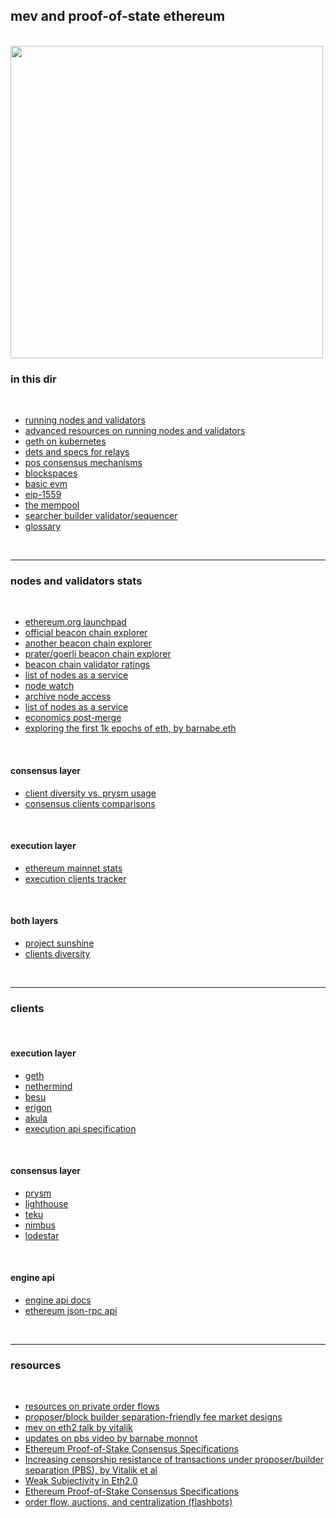 ## mev and proof-of-state ethereum

<br>


<img width="500" src="https://user-images.githubusercontent.com/1130416/204161522-07e49b61-5163-42a1-ba5d-7ba45db4b3dd.png">


<br>

### in this dir

<br>

* [running nodes and validators](running-a-node.md)
* [advanced resources on running nodes and validators](running-a-node-advanced.md)
* [geth on kubernetes](geth_and_k8s)
* [dets and specs for relays](relays.md)
* [pos consensus mechanisms](pos_consensus_mechanisms.md)
* [blockspaces](blockspace.md)
* [basic evm](evm-knowledge.md)
* [eip-1559](eip-1559.md)
* [the mempool](the_mempool.md)
* [searcher builder validator/sequencer](searcher-builder-validator-sequencer/)
* [glossary](glossary.md)


<br>

---

### nodes and validators stats

<br>

* [ethereum.org launchpad](https://launchpad.ethereum.org/en/)
* [official beacon chain explorer](https://beaconscan.com/)
* [another beacon chain explorer](https://beaconcha.in/)
* [prater/goerli beacon chain explorer](https://prater.beaconcha.in/)
* [beacon chain validator ratings](https://www.rated.network/)
* [list of nodes as a service](https://ethereumnodes.com/)
* [node watch](https://www.nodewatch.io/)
* [archive node access](https://archivenode.io/)
* [list of nodes as a service](https://ethereum.org/en/developers/docs/nodes-and-clients/nodes-as-a-service/)
* [economics post-merge](https://docs.google.com/spreadsheets/d/15tmPOvOgi3wKxJw7KQJKoUe-uonbYR6HF7u83LR5Mj4/edit#gid=1018097491)
* [exploring the first 1k epochs of eth, by barnabe.eth](https://ethereum.github.io/rig/posdata/notebooks/mainnet_explore.html)


<br>

#### consensus layer

* [client diversity vs. prysm usage](https://pools.invis.cloud/)
* [consensus clients comparisons](https://www.slashed.info/)

<br>

#### execution layer

* [ethereum mainnet stats](https://ethernodes.org/)
* [execution clients tracker](https://etherscan.io/nodetracker)

<br>

#### both layers

* [project sunshine](https://ethsunshine.com/)
* [clients diversity](https://clientdiversity.org/)

<br>

----

### clients

<br>

#### execution layer

* [geth](https://geth.ethereum.org/)
* [nethermind](https://nethermind.io/)
* [besu](https://besu.hyperledger.org/en/stable/)
* [erigon](https://github.com/ledgerwatch/erigon)
* [akula](https://akula.app/)
* [execution api specification](https://github.com/ethereum/execution-apis)

<br>

#### consensus layer

* [prysm](https://github.com/prysmaticlabs/prysm)
* [lighthouse](https://github.com/sigp/lighthouse)
* [teku](https://github.com/ConsenSys/teku)
* [nimbus](https://nimbus.team/)
* [lodestar](https://lodestar.chainsafe.io/)


<br>

#### engine api

* [engine api docs](https://github.com/ethereum/execution-apis/blob/main/src/engine/specification.md)
* [ethereum json-rpc api](https://ethereum.org/en/developers/docs/apis/json-rpc/)


<br>


 
---
 
 ### resources
 
 <br>
 
 * [resources on private order flows](https://github.com/go-outside-labs/mev-toolkit/tree/main/private_order_flows)
 * [proposer/block builder separation-friendly fee market designs](https://ethresear.ch/t/proposer-block-builder-separation-friendly-fee-market-designs/9725)
 * [mev on eth2 talk by vitalik](https://www.youtube.com/watch?v=OD54WfVuDWw&list=PLRHMe0bxkuel3w3C7P_WVvp9ShLi3HKRI&index=30)
 * [updates on pbs video by barnabe monnot](https://archive.devcon.org/archive/watch/6/updates-on-proposer-builder-separation/?tab=YouTube)
 * [Ethereum Proof-of-Stake Consensus Specifications](https://github.com/ethereum/consensus-specs/tree/dev/specs)
* [Increasing censorship resistance of transactions under proposer/builder separation (PBS), by Vitalik et al](https://notes.ethereum.org/@vbuterin/pbs_censorship_resistance)
* [Weak Subjectivity in Eth2.0](https://notes.ethereum.org/@adiasg/weak-subjectvity-eth2)
* [Ethereum Proof-of-Stake Consensus Specifications](https://github.com/ethereum/consensus-specs)
* [order flow, auctions, and centralization (flashbots)](https://collective.flashbots.net/t/order-flow-auctions-and-centralisation-i-a-warning/258)

